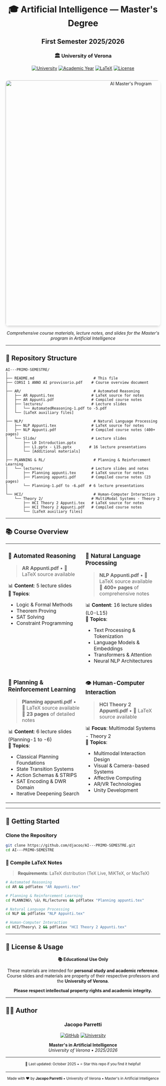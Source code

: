 <div align="center">

# 🎓 Artificial Intelligence — Master's Degree
## First Semester 2025/2026

### 🏛️ University of Verona

[![University](https://img.shields.io/badge/University-Verona-FFD700?style=for-the-badge&logo=google-scholar&logoColor=white)](https://www.univr.it/)
[![Academic Year](https://img.shields.io/badge/Year-2025%2F2026-4169E1?style=for-the-badge&logo=calendar&logoColor=white)](https://github.com/djacoo/AI---PRIMO-SEMESTRE)
[![LaTeX](https://img.shields.io/badge/LaTeX-Notes-008080?style=for-the-badge&logo=latex&logoColor=white)](https://github.com/djacoo/AI---PRIMO-SEMESTRE)
[![License](https://img.shields.io/badge/License-Educational-green?style=for-the-badge&logo=open-source-initiative&logoColor=white)](https://github.com/djacoo/AI---PRIMO-SEMESTRE)

<br>

<img src="https://raw.githubusercontent.com/djacoo/AI---PRIMO-SEMESTRE/main/.github/assets/ai-banner.png" alt="AI Master's Program" width="800" style="border-radius: 10px; box-shadow: 0 4px 6px rgba(0,0,0,0.1);">

<br>

*Comprehensive course materials, lecture notes, and slides for the Master's program in Artificial Intelligence*

---

</div>

## 📂 Repository Structure

```
AI---PRIMO-SEMESTRE/
│
├── README.md                           # This file
├── CORSI 1 ANNO AI provvisorio.pdf    # Course overview document
│
├── AR/                                 # Automated Reasoning
│   ├── AR Appunti.tex                 # LaTeX source for notes
│   ├── AR Appunti.pdf                 # Compiled course notes
│   ├── lectures/                      # Lecture slides
│   │   └── AutomatedReasoning-1.pdf to -5.pdf
│   └── [LaTeX auxiliary files]
│
├── NLP/                                # Natural Language Processing
│   ├── NLP Appunti.tex                # LaTeX source for notes
│   ├── NLP Appunti.pdf                # Compiled course notes (400+ pages)
│   └── Slide/                         # Lecture slides
│       ├── L0 Introduction.pptx
│       ├── L1.pptx - L15.pptx        # 16 lecture presentations
│       └── [Additional materials]
│
├── PLANNING & RL/                      # Planning & Reinforcement Learning
│   └── lectures/                      # Lecture slides and notes
│       ├── Planning appunti.tex       # LaTeX source for notes
│       ├── Planning appunti.pdf       # Compiled course notes (23 pages)
│       └── Planning-1.pdf to -6.pdf  # 6 lecture presentations
│
└── HCI/                                # Human-Computer Interaction
    └── Theory 2/                      # MultiModal Systems - Theory 2
        ├── HCI Theory 2 Appunti.tex   # LaTeX source for notes
        ├── HCI Theory 2 Appunti.pdf   # Compiled course notes
        └── [LaTeX auxiliary files]
```

---

## 📚 Course Overview

<table>
<tr>
<td width="50%" valign="top">

### 🤖 Automated Reasoning
> **AR Appunti.pdf** • 📄 LaTeX source available

📊 **Content**: 5 lecture slides  
📖 **Topics**: 
- Logic & Formal Methods
- Theorem Proving
- SAT Solving
- Constraint Programming

</td>
<td width="50%" valign="top">

### 💬 Natural Language Processing
> **NLP Appunti.pdf** • 📄 LaTeX source available  
> 📏 **400+ pages** of comprehensive notes

📊 **Content**: 16 lecture slides (L0-L15)  
📖 **Topics**: 
- Text Processing & Tokenization
- Language Models & Embeddings
- Transformers & Attention
- Neural NLP Architectures

</td>
</tr>
<tr>
<td width="50%" valign="top">

### 🎯 Planning & Reinforcement Learning
> **Planning appunti.pdf** • 📄 LaTeX source available  
> 📏 **23 pages** of detailed notes

📊 **Content**: 6 lecture slides (Planning-1 to -6)  
📖 **Topics**: 
- Classical Planning Foundations
- State Transition Systems
- Action Schemas & STRIPS
- SAT Encoding & DWR Domain
- Iterative Deepening Search

</td>
<td width="50%" valign="top">

### 👁️ Human-Computer Interaction
> **HCI Theory 2 Appunti.pdf** • 📄 LaTeX source available

📊 **Focus**: Multimodal Systems - Theory 2  
📖 **Topics**: 
- Multimodal Interaction Design
- Visual & Camera-based Systems
- Affective Computing
- AR/VR Technologies
- Unity Development

</td>
</tr>
</table>

---

## 🚀 Getting Started

### Clone the Repository
```bash
git clone https://github.com/djacoo/AI---PRIMO-SEMESTRE.git
cd AI---PRIMO-SEMESTRE
```

### 📝 Compile LaTeX Notes
> **Requirements**: LaTeX distribution (TeX Live, MiKTeX, or MacTeX)

```bash
# Automated Reasoning
cd AR && pdflatex "AR Appunti.tex"

# Planning & Reinforcement Learning
cd PLANNING\ \&\ RL/lectures && pdflatex "Planning appunti.tex"

# Natural Language Processing
cd NLP && pdflatex "NLP Appunti.tex"

# Human-Computer Interaction
cd HCI/Theory\ 2 && pdflatex "HCI Theory 2 Appunti.tex"
```

---

## 📜 License & Usage

<div align="center">

**📚 Educational Use Only**

These materials are intended for **personal study and academic reference**.  
Course slides and materials are property of their respective professors and the **University of Verona**.

**Please respect intellectual property rights and academic integrity.**

</div>

---

## 👨‍💻 Author

<div align="center">

### Jacopo Parretti

[![GitHub](https://img.shields.io/badge/GitHub-djacoo-181717?style=for-the-badge&logo=github)](https://github.com/djacoo)
[![University](https://img.shields.io/badge/University-Verona-FFD700?style=for-the-badge)](https://www.univr.it/)

**Master's in Artificial Intelligence**  
*University of Verona • 2025/2026*

---

<sub>📅 Last updated: October 2025 • ⭐ Star this repo if you find it helpful!</sub>

</div>

---

<div align="center">

<sub>Made with ❤️ by **Jacopo Parretti** • University of Verona • Master's in Artificial Intelligence</sub>

</div>
